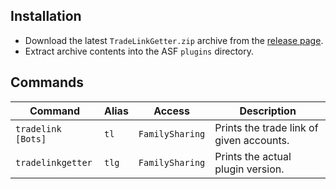## Installation
- Download the latest `TradeLinkGetter.zip` archive from the [release page](https://github.com/dm1tz/TradeLinkGetter/releases/latest).
- Extract archive contents into the ASF `plugins` directory.

## Commands
Command | Alias | Access | Description
--- | ---| --- | ---
`tradelink [Bots]` | `tl` | `FamilySharing`| Prints the trade link of given accounts.
`tradelinkgetter` | `tlg` | `FamilySharing`| Prints the actual plugin version.
